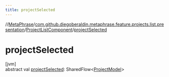 ```yaml
---
title: projectSelected
---
```

//[MetaPhrase](../../../index.html)/[com.github.diegoberaldin.metaphrase.feature.projects.list.presentation](../index.html)/[ProjectListComponent](index.html)/[projectSelected](project-selected.html)



# projectSelected



[jvm]\
abstract val [projectSelected](project-selected.html): SharedFlow&lt;[ProjectModel](../../com.github.diegoberaldin.metaphrase.domain.project.data/-project-model/index.html)&gt;




